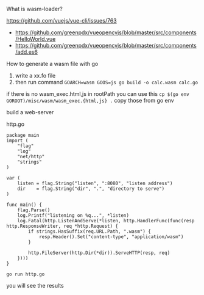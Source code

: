 What is wasm-loader?

https://github.com/vuejs/vue-cli/issues/763
* https://github.com/greenpdx/vueopencvjs/blob/master/src/components/HelloWorld.vue
* https://github.com/greenpdx/vueopencvjs/blob/master/src/components/add.es6

How to generate a wasm file with go

1. write a xx.fo file 
2. then run command
`GOARCH=wasm GOOS=js go build -o calc.wasm calc.go`

if there is no wasm_exec.html,js in rootPath 
you can use this 
`cp $(go env GOROOT)/misc/wasm/wasm_exec.{html,js} .`
copy those from go env

build a web-server

http.go
```
package main
import (
    "flag"
    "log"
    "net/http"
    "strings"
)

var (
    listen = flag.String("listen", ":8080", "listen address")
    dir    = flag.String("dir", ".", "directory to serve")
)

func main() {
    flag.Parse()
    log.Printf("listening on %q...", *listen)
    log.Fatal(http.ListenAndServe(*listen, http.HandlerFunc(func(resp http.ResponseWriter, req *http.Request) {
        if strings.HasSuffix(req.URL.Path, ".wasm") {
            resp.Header().Set("content-type", "application/wasm")
        }

        http.FileServer(http.Dir(*dir)).ServeHTTP(resp, req)
    })))
}
```

`go run http.go ` 

you will see the results
